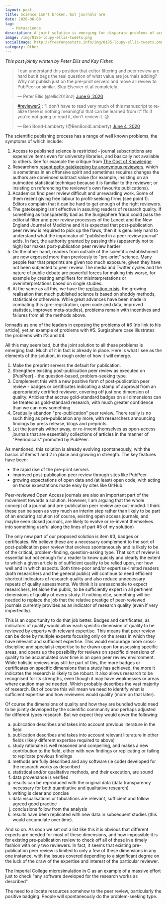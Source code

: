 ```yaml
---
layout: post
title: Science isn't broken, but journals are
date: 2020-06-08
tag: 
   - Metascience
description: A joint solution is emerging for disparate problems of access, quality control and replicability in scientific publishing.
image: /img/0185-loupy-ellis-tweets.png
socialimage: http://freerangestats.info/img/0185-loupy-ellis-tweets.png
category: Other
---
```


<i>This post jointly written by Peter Ellis and Kay Fisher.</i>

<blockquote class="twitter-tweet"><p lang="en" dir="ltr">I can understand this position that editor filtering and peer review are hard but it begs the real question of what value are journals adding? Why not publish just on the pre-print servers and move all review to PubPeer or similar. Skip Elsevier et al completely.</p>&mdash; Peter Ellis (@ellis2013nz) <a href="https://twitter.com/ellis2013nz/status/1269400072187338752?ref_src=twsrc%5Etfw">June 6, 2020</a></blockquote> <script async src="https://platform.twitter.com/widgets.js" charset="utf-8"></script>

<blockquote class="twitter-tweet"><p lang="en" dir="ltr"><a href="https://twitter.com/hashtag/reviewer2?src=hash&amp;ref_src=twsrc%5Etfw">#reviewer2</a> : &quot;I don&#39;t have to read very much of this manuscript to realize there is nothing meaningful that can be learned from it&quot; ffs if you&#39;re not going to read it, don&#39;t review it. 😠</p>&mdash; Ben Bond-Lamberty (@BenBondLamberty) <a href="https://twitter.com/BenBondLamberty/status/1268641821493620736?ref_src=twsrc%5Etfw">June 4, 2020</a></blockquote> <script async src="https://platform.twitter.com/widgets.js" charset="utf-8"></script>

The scientific publishing process has a range of well known problems, the symptoms of which include:

1. Access to published science is restricted - journal subscriptions are expensive items even for university libraries, and basically not available to others. See for example the critique from [The Cost of Knowledge](http://thecostofknowledge.com/)
2. Researchers [resent petty gatekeeping by anonymous reviewers](https://twitter.com/search?q=%23reviewer2&src=typed_query), which is sometimes in an offensive spirit and sometimes requires changes the authors are convinced subtract value (for example, insisting on an outmoded statistical technique because it is familiar to the reviewer; or insisting on referencing the reviewer's own favourite publications). 
3. Academics find peer review difficult and unrewarding work. Some of them resent giving free labour to profit-seeking firms (see point 1). Editors complain that it can be hard to get enough of the right reviewers.
4. The gatekeeping isn't effective in assuring readers of research quality. If something as transparently bad as the Surgisphere fraud could pass the editorial filter and peer review processes of the Lancet and the New England Journal of Medicine and it is expected that post-publication peer review is required to pick up the flaws, then it is genuinely hard to understand what the imprimatur of "published in a peer review journal" adds. In fact, the authority granted by passing this (apparently not to high) bar makes post-publication peer review harder
5. On the other hand, readers from outside of the scientific establishment are now exposed more than previously to "pre-print" science. Many people fear that preprints are given too much exposure, given they have not been subjected to peer review. The media and Twitter cycles and the nature of public debate are powerful forces for making this worse, for example by creating amplifiers for misinterpretations or overinterpretations based on single studies.
6. At the same as all this, we have the [replication crisis](https://en.wikipedia.org/wiki/Replication_crisis), the growing realisation that much published science is based on shoddy methods, statistical or otherwise. While great advances have been made in combating this (pre-registration, open code and data, improved statistics, improved meta-studies), problems remain with incentives and failures from all the methods above.  

Ionnadis as one of the leaders in exposing the problems of #6 [nb link to his article], yet an example of problems with #5. Surgisphere case illustrates the problems with #3 and #4.

All this may seem bad, but the joint solution to all these problems is emerging fast. Much of it in fact is already in place. Here is what I see as the elements of the solution, in rough order of how it will emerge.

1. Make the preprint servers the default for publication.
2. Strengthen existing post-publication peer review as executed on [PubPeer] - the question-based, problem-seeking type.
3. Complement this with a new positive form of post-publication peer review - badges or certificates indicating a stamp of approval from an appropriately certified reviewer, covering off just one dimension of quality. Articles that accrue gold-standard badges on all dimensions can be treated as gold-standard research, with much greater confidence than we can now something.
4. Gradually abandon "pre-publication" peer review. There really is no such thing as pre-publication any more, with researchers announcing findings by press release, blogs and preprints.
5. Let the journals wither away, or re-invent themselves as open-access journals that are essentially collections of articles in the manner of "Peeriodicals" promoted by PubPeer. 

As mentioned, this solution is already evolving spontaneously, with the basics of items 1 and 2 in place and growing in strength. The key features have been: 

- the rapid rise of the pre-print servers 
- improved post-publication peer review through sites like PubPeer
- growing expectations of open data and (at least) open code, with acting on those expectations made easy by sites like GitHub.

Peer-reviewed Open Access journals are also an important part of the movement towards a solution. However, I am arguing that the whole concept of a journal and pre-publication peer review are out-moded. I think these can be seen as very much an interim step rather than likely to be part of an enduring solution (of course, existing open access journals, and maybe even closed journals, are likely to evolve or re-invent themselves into something useful along the lines of part #5 of my solution)

The only new part of our proposed solution is item #3, badges or certificates. We believe these are a necessary complement to the sort of post-publication peer review that evolves spontaneously and is likely to be of the critical, problem-finding, question-asking type. That sort of review is essential but not enough for a reader to know quickly and clearly the extent to which a given article is of sufficient quality to be relied upon, nor how well and in which aspects. Both time-poor and/or expertise-limited readers (both researchers and the general public) will continue to need efficient shortcut indicators of research quality and also reduce unnecessary repeats of quality assessments. We think it is unreasonable to expect researchers, let alone the public, to be sufficiently expert in all pertinent dimensions of quality of every study. If nothing else, something will be needed to replace the job that the relative prestige of peer-reviewed journals currently provides as an indicator of research quality (even if very imperfectly). 

This is an opportunity to do that job better. Badges and certificates, as indicators of quality would allow each specific dimension of quality to be reviewed by experts with relevant expertise. This means that peer review can be done by multiple experts focusing only on the areas in which they have relevant and sufficient expertise. This would encourage more cross-discipline and specialist expertise to be drawn upon for assessing specific areas, and opens up the possibility for reviews on specific dimensions of quality to be accumulated over time in an open peer review environment. While holistic reviews may still be part of this, the more badges or certificates on specific dimensions that a study has achieved, the more it indicates the research is likely to be robust. It also allows research to be recognised for its strengths, even though it may have weaknesses or areas where caution may be needed. Which probably describes the vast majority of research. But of course this will mean we need to identify what is sufficient expertise and how reviewers would qualify (more on that later).

Of course the dimensions of quality and how they are bundled would need to be jointly developed by the scientific community and perhaps adjusted for different types research. But we expect they would cover the following:

<ol type="a">
<li>publication describes and takes into account previous literature in the field </li>
<li>publication describes and takes into account relevant literature in other fields (likely different expertise required to above)</li>
<li>study rationale is well reasoned and compelling, and makes a new contribution to the field, either with new findings or replicating or failing to replicate previous findings</li>
<li>methods are fully described and any software (ie code) developed for the research works as described</li>
<li>statistical and/or qualitative methods, and their execution, are sound</li>
<li>data provenance is verified</li>
<li>results can be reproduced with the original data (data transparency necessary for both quantitative and qualitative research)</li>
<li>writing is clear and concise</li>
<li>data visualisations or tabulations are relevant, sufficient and follow agreed good practice</li>
<li>conclusions follow from the analysis</li>
<li>results have been replicated with new data in subsequent studies (this would accumulate over time).</li>
</ol>

And so on. As soon we set out a list like this it is obvious that different experts are needed for most of these dimensions, and how impossible it is for existing pre-publication review to check off all of these in a timely fashion with only two reviewers. In fact, it seems that existing pre-publication peer review is limited to only a few of these dimensions in any one instance, with the issues covered depending to a significant degree on the luck of the draw of the expertise and interest of the particular reviewer.

The Imperial College microsimulation in C as an example of a massive effort just to check "any software developed for the research works as described".

The need to allocate resources somehow to the peer review, particularly the positive badging. People will spontaneously do the problem-seeking type.


